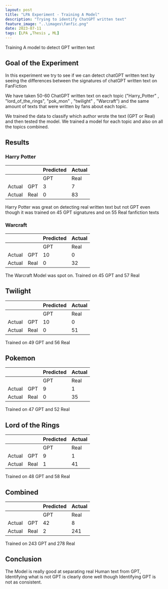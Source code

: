 ```yaml
---
layout: post
title: "LPA Experiment - Training A Model"
description: "Trying to identify ChatGPT written text"
feature_image: "..\images\fanfic.png"
date: 2023-07-11
tags: [LPA ,Thesis , ML]
---
```

Training A model to detect GPT written text
<!--more-->

## Goal of the Experiment
In this experiment we try to see if we can detect chatGPT written text by seeing the differences between the signatures of chatGPT written text on FanFiction

We have taken 50-60 ChatGPT written text on each topic ("Harry_Potter" , "lord_of_the_rings", "pok_mon" , "twilight" , "Warcraft") and the same amount of texts that were written by fans about each topic. 

We trained the data to classify which author wrote the text (GPT or Real) and then tested the model.
We trained a model for each topic and also on all the topics combined.

## Results
### Harry Potter 
|        |      | Predicted | Actual |
|--------|------|-----------|--------|
|        |      | GPT       | Real   |
| Actual | GPT  | 3         | 7      |
| Actual | Real | 0         | 83     |

Harry Potter was great on detecting real written text but not GPT even though it was trained on 45 GPT signatures and on 55 Real fanfiction texts

### Warcraft
|        |      | Predicted | Actual |
|--------|------|-----------|--------|
|        |      | GPT       | Real   |
| Actual | GPT  | 10        | 0      |
| Actual | Real | 0         | 32     |

The Warcraft Model was spot on.
Trained on 45 GPT and 57 Real

## Twilight
|        |      | Predicted | Actual |
|--------|------|-----------|--------|
|        |      | GPT       | Real   |
| Actual | GPT  | 10        | 0      |
| Actual | Real | 0         | 51     |

Trained on 49 GPT and 56 Real

## Pokemon
|        |      | Predicted | Actual |
|--------|------|-----------|--------|
|        |      | GPT       | Real   |
| Actual | GPT  | 9         | 1      |
| Actual | Real | 0         | 35     |

Trained on 47 GPT and 52 Real

## Lord of the Rings
|        |      | Predicted | Actual |
|--------|------|-----------|--------|
|        |      | GPT       | Real   |
| Actual | GPT  | 9         | 1      |
| Actual | Real | 1         | 41     |

Trained on 48 GPT and 58 Real

## Combined 
|        |      | Predicted | Actual |
|--------|------|-----------|--------|
|        |      | GPT       | Real   |
| Actual | GPT  | 42        | 8      |
| Actual | Real | 2         | 241    |

Trained on 243 GPT and 278 Real

## Conclusion 
The Model is really good at separating real Human text from GPT, Identifying what is not GPT is clearly done well
though Identifying GPT is not as consistent.